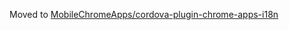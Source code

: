 Moved to [MobileChromeApps/cordova-plugin-chrome-apps-i18n](MobileChromeApps/cordova-plugin-chrome-apps-i18n)